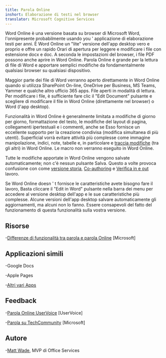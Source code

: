 ```yaml
---
title: Parola Online
inshort: Elaborazione di testi nel browser
translator: Microsoft Cognitive Services
---
```



Word Online è una versione basata su browser di Microsoft Word, l'onnipresente
probabilmente usando you ' applicazione di elaborazione testi per anni. È Word Online
un \"lite\" versione dell'app desktop vero e proprio e offre un rapido
Orari di apertura per leggere e modificare i file con estensione docx e doc. A seconda
le impostazioni del browser, i file PDF possono anche aprire in Word Online. Parola
Online è grande per la lettura di file di Word e apportare semplici modifiche da
fondamentalmente qualsiasi browser su qualsiasi dispositivo.

Maggior parte dei file di Word verranno aperto direttamente in Word Online quando si utilizza SharePoint
On-line, OneDrive per Business, MS Teams, Yammer e qualche altro ufficio
365 apps. File aperti in modalità di lettura. Per modificare i file, è sufficiente fare clic
il \"Edit Document\" pulsante e scegliere di modificare il file in Word Online
(direttamente nel browser) o Word (l'app desktop).

Funzionalità in Word Online è generalmente limitata a modifiche di giorno per giorno,
formattazione del testo, le modifiche del layout di pagina, collegamenti ipertestuali e i commenti, anche se
Esso fornisce un eccellente supporto per la creazione condivisa (modifica simultanea di
più utenti). Superficial vorrà evitare attività più complesse come immagine
manipolazione, indici, note, tabelle e, in particolare e [traccia
modifiche](http://icansharepoint.com/version-history-isnt-track-changes/)
(tra gli altri) in Word Online. Le macro non verranno eseguito in Word Online.

Tutte le modifiche apportate in Word Online vengono salvate automaticamente; non c'è nessun
pulsante Salva. Questo a volte provoca confusione con come [versione
storia](http://icsh.pt/VersionHistory),
[Co-authoring](http://icsh.pt/CoAuthoring) e [Verifica
in e out](http://icsh.pt/SPCheckOut) lavoro.

Se Word Online doesn ' t fornisce le caratteristiche avete bisogno fare il lavoro,
Basta cliccare il \"Edit in Word\" pulsante nella barra dei menu per accedere al
versione desktop dell'app e le sue caratteristiche più complesse. Alcune versioni
dell'app desktop salvare automaticamente gli aggiornamenti, ma alcuni non lo fanno. Essere consapevoli del fatto
del funzionamento di questa funzionalità sulla vostra versione.

Risorse
---------

-[Differenze di funzionalità tra parola e parola
    Online](https://support.office.com/en-us/article/Differences-between-using-a-document-in-the-browser-and-in-Word-3e863ce3-e82c-4211-8f97-5b33c36c55f8)
    \[Microsoft\]

Applicazioni simili
--------------------

-Google Docs

-Apple Pages

-[Altri vari
    Apps](https://en.wikipedia.org/wiki/List_of_word_processors#Online)

Feedback
---------

-[Parola Online UserVoice](https://word.uservoice.com/forums/271331-word-online)
    \[UserVoice\]

-[Parola su TechCommunity](https://techcommunity.microsoft.com/t5/Word/ct-p/Word)
    \[Microsoft\]

Autore
---------

-[Matt Wade](https://www.linkedin.com/in/thatmattwade/), MVP di Office Services


